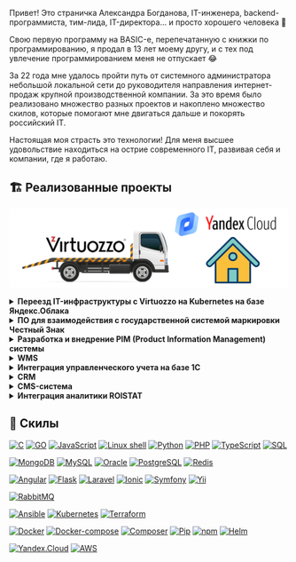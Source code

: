 Привет! Это страничка Александра Богданова, IT-инженера, backend-программиста, тим-лида, IT-директора... и просто хорошего человека 🤗

Свою первую программу на BASIC-е, перепечатанную с книжки по программированию, я продал в 13 лет моему другу, и с тех под увлечение программированием меня не отпускает 😂

За 22 года мне удалось пройти путь от системного администратора небольшой локальной сети до руководителя направления интернет-продаж крупной производственной компании. За это время было реализовано множество разных проектов и накоплено множество скилов, которые помогают мне двигаться дальше и покорять российский IT. 

Настоящая моя страсть это технологии! Для меня высшее удовольствие находиться на острие современного IT, развивая себя и компании, где я работаю. 

## 🏗️ Реализованные проекты

![Image](assets/virtuozzo-to-yc.png)
<details>
<summary><strong>Переезд IT-инфраструктуры с Virtuozzo на Kubernetes на базе Яндекс.Облака</strong></summary>
<br />
В рамках этого проекта был произведен переезд внутренних корпоративных систем (WMS, CRM, CMS, PIM) в облако Яндекс на базе Kubernetes. Это потребовало адаптировать и/или переписать компоненты системы на базе микросервисной архитектуры, и изменить процесс разработки ПО, внедрив CI/СD.

Используемый стек технологий:
[![Kubernetes](https://img.shields.io/badge/IaaS-Kubernetes-yellow)](https://alexanderbogdanov.site)
[![Docker](https://img.shields.io/badge/Tools-Docker-black)](https://alexanderbogdanov.site)
[![Docker-compose](https://img.shields.io/badge/Tools-Docker%20compose-black)](https://alexanderbogdanov.site)
[![Helm](https://img.shields.io/badge/Tools-Helm-black)](https://alexanderbogdanov.site)

</details>

<details>
<summary><strong>ПО для взаимодействия с государственной системой маркировки Честный Знак</strong></summary>

В рамках этого проекта было реализован дополнительный модуль к ранее разработанной WMS-системе, позволяющей прозрачно работать с Национальной системой маркитровки [Честный Знак](https://честныйзнак.рф).
Модуль позволял провоидть все операции с маркировкой, включая приёмку кодов маркировки на баланс, открузку контрагентам, продажу и возврат, а также аннулирование кодов маркировки.
Все операции по работе с макировкой производились прозрачно для комплектовщиков, и не приводили к увеличению сроков сборки заказов. 

В рамках этого проекта также была разработана [консольная утилита](https://github.com/kilylabs/true-api-cli) для работы с системой Честный Знак.

Используемый стек технологий:
[![PHP](https://img.shields.io/badge/Lang-PHP-blue)](https://alexanderbogdanov.site)
[![MySQL](https://img.shields.io/badge/DB-MySQL-orange)](https://alexanderbogdanov.site)
[![Yii](https://img.shields.io/badge/Framework-Yii-green)](https://alexanderbogdanov.site)

</details>

<details>
<summary><strong>Разработка и внедрение PIM (Product Information Management) системы</strong></summary>

Для более гибкого управления ассортиментом и ассортиментной политикой необходимо было вндрить систему класса Product Information Management. Проведя исследования существующих систем, ни одна из них не удовлетворяла необходимым критериям
(в основном, проблема была в стомости решения), и было решено разработать систему самостоятельно. В рамках создаиня этой системы было реализовано основные концепции PIM-системы, которые позволили централизовать хранение всей информации о продукции, поддерживать её в актуальном состоянии, а также ввести понятие "процент заполнения карточки товара".

Используемый стек технологий:
[![Angular](https://img.shields.io/badge/Framework-Angular-green)](https://alexanderbogdanov.site)
[![Laravel](https://img.shields.io/badge/Framework-Laravel-green)](https://alexanderbogdanov.site)
[![MySQL](https://img.shields.io/badge/DB-MySQL-orange)](https://alexanderbogdanov.site)
[![PHP](https://img.shields.io/badge/Lang-PHP-blue)](https://alexanderbogdanov.site)

</details>

<details>
<summary><strong>WMS</strong></summary>

TODO: найти время чтобы описать

</details>

<details>
<summary><strong>Интеграция управленческого учета на базе 1С</strong></summary>

TODO: найти время чтобы описать

</details>

<details>
<summary><strong>CRM</strong></summary>

TODO: найти время чтобы описать

</details>

<details>
<summary><strong>CMS-система</strong></summary>

TODO: найти время чтобы описать

</details>

<details>
<summary><strong>Интеграция аналитики ROISTAT</strong></summary>

TODO: найти время чтобы описать

</details>

## 💼 Скилы
[![C](https://img.shields.io/badge/Lang-C-blue)](https://alexanderbogdanov.site) [![GO](https://img.shields.io/badge/Lang-GO-blue)](https://alexanderbogdanov.site) [![JavaScript](https://img.shields.io/badge/Lang-JavaScript-blue)](https://alexanderbogdanov.site) [![Linux shell](https://img.shields.io/badge/Lang-Linix%20sehll-blue)](https://alexanderbogdanov.site) [![Python](https://img.shields.io/badge/Lang-Python-blue)](https://alexanderbogdanov.site) [![PHP](https://img.shields.io/badge/Lang-PHP-blue)](https://alexanderbogdanov.site) [![TypeScript](https://img.shields.io/badge/Lang-TypeScript-blue)](https://alexanderbogdanov.site) [![SQL](https://img.shields.io/badge/Lang-SQL-blue)](https://alexanderbogdanov.site)

[![MongoDB](https://img.shields.io/badge/DB-MongoDB-orange)](https://alexanderbogdanov.site) [![MySQL](https://img.shields.io/badge/DB-MySQL-orange)](https://alexanderbogdanov.site) [![Oracle](https://img.shields.io/badge/DB-Oracle-orange)](https://alexanderbogdanov.site) [![PostgreSQL](https://img.shields.io/badge/DB-PostgreSQL-orange)](https://alexanderbogdanov.site) [![Redis](https://img.shields.io/badge/DB-Redis-orange)](https://alexanderbogdanov.site)

[![Angular](https://img.shields.io/badge/Framework-Angular-green)](https://alexanderbogdanov.site) [![Flask](https://img.shields.io/badge/Framework-Flask-green)](https://alexanderbogdanov.site) [![Laravel](https://img.shields.io/badge/Framework-Laravel-green)](https://alexanderbogdanov.site) [![Ionic](https://img.shields.io/badge/Framework-Ionic-green)](https://alexanderbogdanov.site) [![Symfony](https://img.shields.io/badge/Framework-Symfony-green)](https://alexanderbogdanov.site) [![Yii](https://img.shields.io/badge/Framework-Yii-green)](https://alexanderbogdanov.site)

[![RabbitMQ](https://img.shields.io/badge/Message%20brokers-RabbitMQ-red)](https://alexanderbogdanov.site)

[![Ansible](https://img.shields.io/badge/IaaS-Ansible-yellow)](https://alexanderbogdanov.site) [![Kubernetes](https://img.shields.io/badge/IaaS-Kubernetes-yellow)](https://alexanderbogdanov.site) [![Terraform](https://img.shields.io/badge/IaaS-Terraform-yellow)](https://alexanderbogdanov.site)

[![Docker](https://img.shields.io/badge/Tools-Docker-black)](https://alexanderbogdanov.site) [![Docker-compose](https://img.shields.io/badge/Tools-Docker%20compose-black)](https://alexanderbogdanov.site) [![Composer](https://img.shields.io/badge/Tools-Composer-black)](https://alexanderbogdanov.site) [![Pip](https://img.shields.io/badge/Tools-Pip-black)](https://alexanderbogdanov.site) [![npm](https://img.shields.io/badge/Tools-Npm-black)](https://alexanderbogdanov.site) [![Helm](https://img.shields.io/badge/Tools-Helm-black)](https://alexanderbogdanov.site)

[![Yandex.Cloud](https://img.shields.io/badge/Cloud-Yandex.Cloud-white)](https://alexanderbogdanov.site) [![AWS](https://img.shields.io/badge/Cloud-AWS-white)](https://alexanderbogdanov.site)


